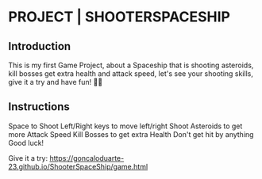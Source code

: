 # PROJECT | SHOOTERSPACESHIP

## Introduction

This is my first Game Project, about a Spaceship that is shooting asteroids, kill bosses get extra health and attack speed, let's see your shooting skills, give it a try and have fun! 🚀🚀

## Instructions

Space to Shoot
Left/Right keys to move left/right
Shoot Asteroids to get more Attack Speed
Kill Bosses to get extra Health
Don't get hit by anything
Good luck!

Give it a try: https://goncaloduarte-23.github.io/ShooterSpaceShip/game.html
